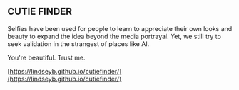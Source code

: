 CUTIE FINDER
------------

Selfies have been used for people to learn to appreciate their own looks and beauty to expand the idea beyond the media portrayal. Yet, we still try to seek validation in the strangest of places like AI.

You're beautiful. Trust me.

[https://lindseyb.github.io/cutiefinder/](https://lindseyb.github.io/cutiefinder/)
